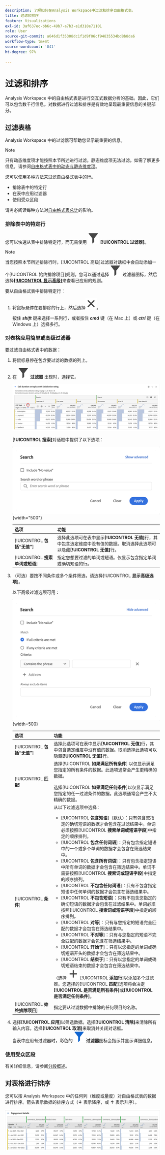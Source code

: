 ```yaml
---
description: 了解如何在Analysis Workspace中过滤和排序自由格式表。
title: 过滤和排序
feature: Visualizations
exl-id: 3af637ec-bb6c-49b7-a7b3-e1d310e71101
role: User
source-git-commit: a646d1f35308dc1f1d9f06cf94835534bd8b8da6
workflow-type: tm+mt
source-wordcount: '841'
ht-degree: 97%

---
```


# 过滤和排序

Analysis Workspace 中的自由格式表是进行交互式数据分析的基础。因此，它们可以包含数千行信息。对数据进行过滤和排序是有效地呈现最重要信息的关键部分。

<!--The following video covers filter and sort options in Analysis Workspace, in addition to pagination options:

>[!VIDEO](https://video.tv.adobe.com/v/327345?captions=chi_hans)-->

## 过滤表格

Analysis Workspace 中的过滤器可帮助您显示最重要的信息。

>[!NOTE]
>
> 只有动态维度项才能按照本节所述进行过滤。静态维度项无法过滤。如需了解更多信息，请参阅[自由格式表中的动态与静态维度项](/help/analysis-workspace/visualizations/freeform-table/column-row-settings/manual-vs-dynamic-rows.md)。

您可以使用多种方法来过滤自由格式表中的行。

- 排除表中的特定行
- 在表中应用过滤器
- 使用受众区段

请务必阅读每种方法对[自由格式表总计](/help/analysis-workspace/visualizations/freeform-table/workspace-totals.md)的影响。

### 排除表中的特定行

您可以快速从表中排除特定行，而无需使用 ![过滤器](/help/assets/icons/Filter.svg) **[!UICONTROL 过滤器]**。

>[!NOTE]
>
>当您按照本节所述排除行时，[!UICONTROL 高级]过滤器对话框中会自动添加一个[!UICONTROL 始终排除项目]规则。您可以通过选择 ![过滤器](/help/assets/icons/Filter.svg) 过滤器图标，然后选择[**[!UICONTROL 显示高级]**](#apply-a-simple-or-advanced-filter-to-a-table)来查看已应用的规则。

要从自由格式表中排除特定行：

1. 将鼠标悬停在要排除的行上，然后选择![关闭](/help/assets/icons/Close.svg)。

   按住 ***shift*** 键来选择一系列行，或者按住 ***cmd*** 键（在 Mac 上）或 ***ctrl*** 键（在 Windows 上）选择多行。

<!--### Right-click > Delete selected rows

Note: this option does not seem to work. AN-338422

1. Select 1 or more rows. 
1. Right-click and select **[!UICONTROL Delete Selected Rows]**. 

   This action will remove the rows from the table and apply a table filter.-->


### 对表格应用简单或高级过滤器

要过滤自由格式表中的数据：

1. 将鼠标悬停在包含要过滤的数据的列上。<!--only some types of columns show the filter... Which? Just Dimensions?-->

1. 在 ![过滤器](/help/assets/icons/Filter.svg) **过滤器** 出现时，选择它。

   ![突出显示过滤器图标的自由格式表。](assets/table-filter-icon.png)

   **[!UICONTROL 搜索]**&#x200B;对话框中提供了以下选项：

   ![简单过滤器](assets/filter-simple.png){width="500"}

   | 选项 | 功能 |
   |---------|----------|
   | [!UICONTROL **包括“无值”**] | 选择此选项可在表中显示&#x200B;**[!UICONTROL 无值]**&#x200B;行，其中包含选定维度中没有值的数据。取消选择此选项可以隐藏&#x200B;**[!UICONTROL 无值]**&#x200B;行。 |
   | [!UICONTROL **搜索单词或短语**] | 指定您想要过滤的单词或短语。仅显示包含指定单词或确切短语的行。 |


1. （可选）要按不同条件或多个条件筛选，请选择&#x200B;[!UICONTROL **显示高级选项**]。

   以下高级过滤选项可用：

   ![简单过滤器](assets/filter-advanced.png){width=500}

   | 选项 | 功能 |
   |---------|----------|
   | [!UICONTROL **包括“无值”**] | 选择此选项可在表中显示&#x200B;**[!UICONTROL 无值]**&#x200B;行，其中包含选定维度中没有值的数据。取消选择此选项可以隐藏&#x200B;**[!UICONTROL 无值]**&#x200B;行。 |
   | [!UICONTROL **匹配**] | 选择&#x200B;[!UICONTROL **如果满足所有条件**] 以仅显示满足您指定的所有条件的数据。此选项通常会产生更精确的数据。<br/><br/>选择&#x200B;[!UICONTROL **如果满足任何条件**]&#x200B;以仅显示满足您指定的任一过滤条件的数据。此选项通常会产生不太精确的数据。 |
   | [!UICONTROL **条件**] | 从以下过滤选项中选择：<br/><ul><li>[!UICONTROL **包含短语**]（默认）：只有包含您指定的确切短语的数据才会包含在过滤结果中。单词必须按照&#x200B;[!UICONTROL **搜索单词或短语字段**]&#x200B;中指定的顺序排列。</li><li>[!UICONTROL **包含任何词语**]：只有包含指定短语中的一个或多个单词的数据才会包含在筛选结果中。 </li><li>[!UICONTROL **包含所有词语**]：只有包含指定短语中所有单词的数据才会包含在筛选结果中。单词不需要按照&#x200B;[!UICONTROL **搜索词或短语字段**]&#x200B;中指定的顺序排列。</li><li>[!UICONTROL **不包含任何词语**]：只有不包含指定短语中任何单词的数据才会包含在筛选结果中。 </li><li>[!UICONTROL **不包含短语**]：只有不包含您指定的确切短语的数据才会包含在过滤结果中。单词必须按照&#x200B;[!UICONTROL **搜索词或短语字段**]&#x200B;中指定的顺序排列。</li><li>[!UICONTROL **对等**]：只有与您指定的短语完全匹配的数据才会包含在筛选结果中。 </li><li>[!UICONTROL **不对等**]：只有与您指定的短语不完全匹配的数据才会包含在筛选结果中。 </li><li>[!UICONTROL **开始于**]：只有以您指定的单词或确切短语开头的数据才会包含在筛选结果中。 </li><li>[!UICONTROL **结束于**]：只有以您指定的单词或确切短语结束的数据才会包含在筛选结果中。 </li></ul>（选择 ![添加](/help/assets/icons/Add.svg) [!UICONTROL **添加行**]&#x200B;以添加多个过滤器。您选择的&#x200B;[!UICONTROL **匹配**]&#x200B;选项将会决定&#x200B;**[!UICONTROL 是否满足所有条件]**&#x200B;或&#x200B;**[!UICONTROL 是否满足任何条件]**。 |
   | [!UICONTROL **始终排除项目**] | 指定要从过滤数据中排除的任何项目的名称。 |

1. 选择&#x200B;**[!UICONTROL 应用]**&#x200B;以筛选数据。选择&#x200B;**[!UICONTROL 清除]**&#x200B;来清除所有输入内容。选择&#x200B;**[!UICONTROL 取消]**&#x200B;来取消并关闭对话框。<br/>当表中应用有过滤器时，彩色的 ![过滤器](/help/assets/icons/FilterColored.svg) **过滤器**&#x200B;图标会指示并显示详细信息。

### 使用受众区段

有关详细信息，请参阅[分段概述](/help/components/segments/seg-overview.md)。

## 对表格进行排序

您可以按 Analysis Workspace 中的任何列（维度或量度）对自由格式表的数据进行排序。箭头表示数据的排序方式（**↓** 表示降序，或 **↑** 表示升序）。

![排序](assets/sorting.gif)
